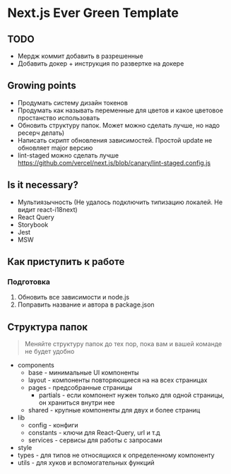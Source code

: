 # Next.js Ever Green Template

## TODO

- Мердж коммит добавить в разрешенные
- Добавить докер + инструкция по развертке на докере


## Growing points

- Продумать систему дизайн токенов
- Продумать как называть переменные для цветов и какое цветовое простанство использовать
- Обновить структуру папок. Может можно сделать лучше, но надо ресерч делать)
- Написать скрипт обновления зависимостей. Простой update не обновляет major версию
- lint-staged можно сделать лучше <https://github.com/vercel/next.js/blob/canary/lint-staged.config.js>

## Is it necessary?

- Мультиязычность (Не удалось подключить типизацию локалей. Не видит react-i18next)
- React Query
- Storybook
- Jest
- MSW

## Как приступить к работе

### Подготовка

1. Обновить все зависимости и node.js
2. Поправить название и автора в package.json

## Структура папок

> Меняйте структуру папок до тех пор, пока вам и вашей команде не будет удобно

- components
    - base - минимальные UI компоненты
    - layout - компоненты повторяющиеся на на всех страницах
    - pages - предсобранные страницы
        - partials - если компонент нужен только для одной страницы, он храниться внутри нее
    - shared - крупные компоненты для двух и более страниц
- lib
    - config - конфиги
    - constants - ключи для React-Query, url и т.д
    - services - сервисы для работы с запросами
- style
- types - для типов не относящихся к определенному компоненту
- utils - для хуков и вспомогательных функций


